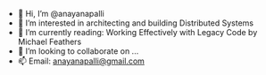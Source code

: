 - 👋 Hi, I’m @anayanapalli
- 👀 I’m interested in architecting and building Distributed Systems
- 🌱 I’m currently reading: Working Effectively with Legacy Code by Michael Feathers 
- 💞️ I’m looking to collaborate on ...
- 📫 Email: anayanapalli@gmail.com

<!---
anayanapalli/anayanapalli is a ✨ special ✨ repository because its `README.md` (this file) appears on your GitHub profile.
You can click the Preview link to take a look at your changes.
--->
